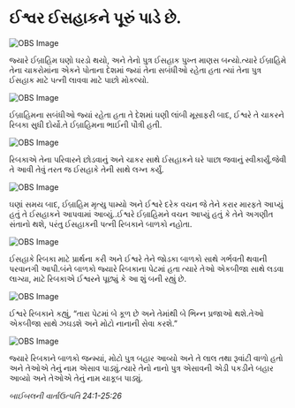 # ઈશ્વર ઈસહાકને પૂરું પાડે છે.

![OBS Image](https://cdn.door43.org/obs/jpg/360px/obs-en-06-01.jpg)

જ્યારે ઈબ્રાહિમ ઘણો ઘરડો થયો, અને તેનો પુત્ર ઈસહાક પુખ્ત માણસ બન્યો.ત્યારે ઈબ્રાહિમે તેના ચાકરોમાંના એકને પોતાના દેશમાં જ્યાં તેના સબંધીઓ રહેતા હતા ત્યાં તેના પુત્ર ઈસહાક માટે પત્ની લાવવા માટે પાછો મોકલ્યો.

![OBS Image](https://cdn.door43.org/obs/jpg/360px/obs-en-06-02.jpg)

ઈબ્રાહિમના સબંધીઓ જ્યાં રહેતા હતા તે દેશમાં ઘણી લાંબી મૂસાફરી બાદ, ઈશ્વરે તે ચાકરને રિબકા સુધી દોર્યો.તે ઈબ્રાહિમના ભાઈની પૌત્રી હતી.

![OBS Image](https://cdn.door43.org/obs/jpg/360px/obs-en-06-03.jpg)

રિબકાએ તેના પરિવારને છોડવાનું અને ચાકર સાથે ઈસહાકને ઘરે પાછા જવાનું સ્વીકાર્યું.જેવી તે આવી તેવું તરત જ ઈસહાકે તેની સાથે લગ્ન કર્યું.

![OBS Image](https://cdn.door43.org/obs/jpg/360px/obs-en-06-04.jpg)

ઘણાં સમય બાદ, ઈબ્રાહિમ મૃત્યુ પામ્યો અને ઈશ્વરે દરેક વચન જે તેને કરાર મારફતે આપ્યું હતું તે ઈસહાકને આપવામાં આવ્યું..ઈશ્વરે ઈબ્રાહિમને વચન આપ્યું હતું કે તેને અગણીત સંતાનો થશે, પરંતુ ઈસહાકની પત્ની રિબકાને બાળકો નહોતા.

![OBS Image](https://cdn.door43.org/obs/jpg/360px/obs-en-06-05.jpg)

ઈસહાકે રિબકા માટે પ્રાર્થના કરી અને ઈશ્વરે તેને જોડકા બાળકો સાથે ગર્ભવતી થવાની પરવાનગી આપી.બંને બાળકો જ્યારે રિબકાના પેટમાં હતા ત્યારે તેઓ એકબીજા સાથે લડવા લાગ્યા, માટે રિબકાએ ઈશ્વરને પૂછ્યું કે આ શું બની રહ્યું છે.

![OBS Image](https://cdn.door43.org/obs/jpg/360px/obs-en-06-06.jpg)

ઈશ્વરે રિબકાને કહ્યું, “તારા પેટમાં બે કૂળ છે અને તેમાંથી બે ભિન્ન પ્રજાઓ થશે.તેઓ એકબીજા સાથે ઝઘડશે અને મોટો નાનાની સેવા કરશે.”

![OBS Image](https://cdn.door43.org/obs/jpg/360px/obs-en-06-07.jpg)

જ્યારે રિબકાને બાળકો જન્મ્યાં, મોટો પુત્ર બહાર આવ્યો અને તે લાલ તથા રૂવાંટી વાળો હતો અને તેઓએ તેનું નામ એસાવ પાડ્યું.ત્યારે તેનો નાનો પુત્ર એસાવની એડી પકડીને બહાર આવ્યો અને તેઓએ તેનું નામ યાકૂબ પાડ્યું.

_બાઈબલની વાર્તાઉત્પતિ 24:1-25:26_